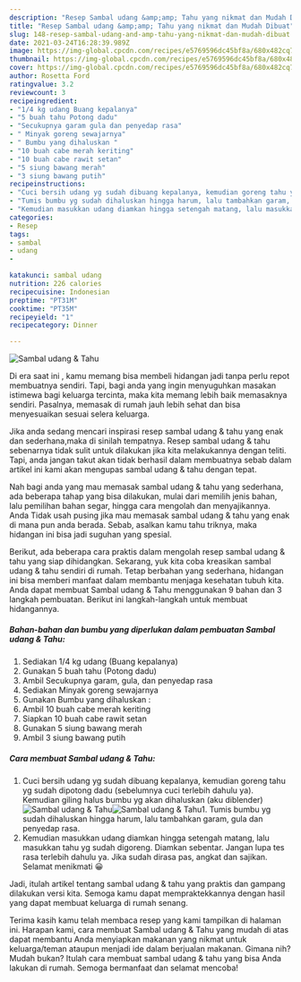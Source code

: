 ```yaml
---
description: "Resep Sambal udang &amp;amp; Tahu yang nikmat dan Mudah Dibuat"
title: "Resep Sambal udang &amp;amp; Tahu yang nikmat dan Mudah Dibuat"
slug: 148-resep-sambal-udang-and-amp-tahu-yang-nikmat-dan-mudah-dibuat
date: 2021-03-24T16:28:39.989Z
image: https://img-global.cpcdn.com/recipes/e5769596dc45bf8a/680x482cq70/sambal-udang-tahu-foto-resep-utama.jpg
thumbnail: https://img-global.cpcdn.com/recipes/e5769596dc45bf8a/680x482cq70/sambal-udang-tahu-foto-resep-utama.jpg
cover: https://img-global.cpcdn.com/recipes/e5769596dc45bf8a/680x482cq70/sambal-udang-tahu-foto-resep-utama.jpg
author: Rosetta Ford
ratingvalue: 3.2
reviewcount: 3
recipeingredient:
- "1/4 kg udang Buang kepalanya"
- "5 buah tahu Potong dadu"
- "Secukupnya garam gula dan penyedap rasa"
- " Minyak goreng sewajarnya"
- " Bumbu yang dihaluskan "
- "10 buah cabe merah keriting"
- "10 buah cabe rawit setan"
- "5 siung bawang merah"
- "3 siung bawang putih"
recipeinstructions:
- "Cuci bersih udang yg sudah dibuang kepalanya, kemudian goreng tahu yg sudah dipotong dadu (sebelumnya cuci terlebih dahulu ya). Kemudian giling halus bumbu yg akan dihaluskan (aku diblender)"
- "Tumis bumbu yg sudah dihaluskan hingga harum, lalu tambahkan garam, gula dan penyedap rasa."
- "Kemudian masukkan udang diamkan hingga setengah matang, lalu masukkan tahu yg sudah digoreng. Diamkan sebentar. Jangan lupa tes rasa terlebih dahulu ya. Jika sudah dirasa pas, angkat dan sajikan. Selamat menikmati 😀"
categories:
- Resep
tags:
- sambal
- udang
- 

katakunci: sambal udang  
nutrition: 226 calories
recipecuisine: Indonesian
preptime: "PT31M"
cooktime: "PT35M"
recipeyield: "1"
recipecategory: Dinner

---
```



![Sambal udang &amp; Tahu](https://img-global.cpcdn.com/recipes/e5769596dc45bf8a/680x482cq70/sambal-udang-tahu-foto-resep-utama.jpg)

Di era  saat ini , kamu memang bisa membeli hidangan jadi tanpa perlu repot membuatnya sendiri. Tapi, bagi anda yang ingin menyuguhkan masakan istimewa bagi keluarga tercinta, maka kita memang lebih baik memasaknya sendiri. Pasalnya, memasak di rumah jauh lebih sehat dan bisa menyesuaikan sesuai selera keluarga.

Jika anda sedang mencari inspirasi resep sambal udang &amp; tahu yang enak dan sederhana,maka di sinilah tempatnya. Resep sambal udang &amp; tahu  sebenarnya tidak sulit untuk dilakukan jika kita melakukannya dengan teliti. Tapi, anda jangan takut akan tidak berhasil dalam membuatnya 
sebab dalam artikel ini kami akan mengupas sambal udang &amp; tahu dengan tepat.  



Nah bagi anda yang mau memasak sambal udang &amp; tahu yang sederhana, ada beberapa tahap yang bisa dilakukan, mulai dari memilih jenis bahan, lalu pemilihan bahan segar, hingga cara mengolah dan menyajikannya. Anda Tidak usah pusing jika mau memasak sambal udang &amp; tahu yang enak di mana pun anda berada. Sebab, asalkan kamu  tahu triknya, maka hidangan ini bisa jadi suguhan yang spesial.

Berikut, ada beberapa cara praktis  dalam mengolah resep sambal udang &amp; tahu yang siap dihidangkan. Sekarang, yuk kita coba kreasikan sambal udang &amp; tahu sendiri di rumah. Tetap berbahan yang sederhana, hidangan ini bisa memberi manfaat dalam membantu menjaga kesehatan tubuh kita. Anda dapat membuat Sambal udang &amp; Tahu menggunakan 9 bahan dan 3 langkah pembuatan. Berikut ini langkah-langkah untuk membuat hidangannya.

<!--inarticleads1-->

##### Bahan-bahan dan bumbu yang diperlukan dalam pembuatan Sambal udang &amp; Tahu:

1. Sediakan 1/4 kg udang (Buang kepalanya)
1. Gunakan 5 buah tahu (Potong dadu)
1. Ambil Secukupnya garam, gula, dan penyedap rasa
1. Sediakan  Minyak goreng sewajarnya
1. Gunakan  Bumbu yang dihaluskan :
1. Ambil 10 buah cabe merah keriting
1. Siapkan 10 buah cabe rawit setan
1. Gunakan 5 siung bawang merah
1. Ambil 3 siung bawang putih




<!--inarticleads2-->

##### Cara membuat Sambal udang &amp; Tahu:

1. Cuci bersih udang yg sudah dibuang kepalanya, kemudian goreng tahu yg sudah dipotong dadu (sebelumnya cuci terlebih dahulu ya). Kemudian giling halus bumbu yg akan dihaluskan (aku diblender)
<img src="https://img-global.cpcdn.com/steps/5daacd5708700a6d/160x128cq70/sambal-udang-tahu-langkah-memasak-1-foto.jpg" alt="Sambal udang &amp; Tahu"><img src="https://img-global.cpcdn.com/steps/498ab0ebbba27e88/160x128cq70/sambal-udang-tahu-langkah-memasak-1-foto.jpg" alt="Sambal udang &amp; Tahu">1. Tumis bumbu yg sudah dihaluskan hingga harum, lalu tambahkan garam, gula dan penyedap rasa.
1. Kemudian masukkan udang diamkan hingga setengah matang, lalu masukkan tahu yg sudah digoreng. Diamkan sebentar. Jangan lupa tes rasa terlebih dahulu ya. Jika sudah dirasa pas, angkat dan sajikan. Selamat menikmati 😀




Jadi, itulah artikel tentang  sambal udang &amp; tahu  yang praktis dan gampang dilakukan versi kita. Semoga kamu dapat mempraktekkannya dengan hasil yang dapat membuat keluarga di rumah senang. 

Terima kasih kamu telah membaca resep yang kami tampilkan di halaman ini. Harapan kami, cara membuat  Sambal udang &amp; Tahu yang mudah di atas dapat membantu Anda menyiapkan makanan yang nikmat untuk keluarga/teman ataupun menjadi ide dalam berjualan makanan. Gimana nih? Mudah bukan? Itulah cara membuat sambal udang &amp; tahu yang bisa Anda lakukan di rumah. Semoga bermanfaat dan selamat mencoba!

